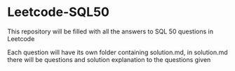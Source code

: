 # Leetcode-SQL50
This repository will be filled with all the answers to SQL 50 questions in Leetcode

Each question will have its own folder containing solution.md, in solution.md there will be questions and solution explanation to the questions given
